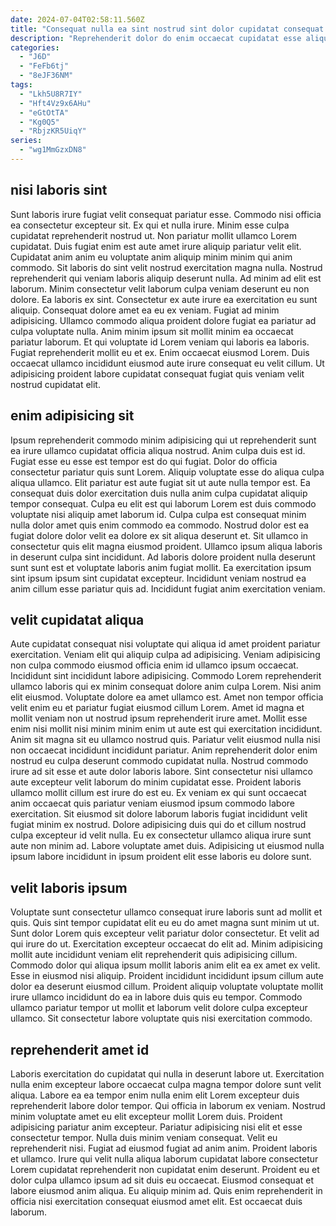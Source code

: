 ```yaml
---
date: 2024-07-04T02:58:11.560Z
title: "Consequat nulla ea sint nostrud sint dolor cupidatat consequat veniam eiusmod nulla."
description: "Reprehenderit dolor do enim occaecat cupidatat esse aliquip id consequat sunt consectetur. In minim sint cillum ex culpa adipisicing et id voluptate amet in ullamco amet officia."
categories:
  - "J6D"
  - "FeFb6tj"
  - "8eJF36NM"
tags:
  - "Lkh5U8R7IY"
  - "Hft4Vz9x6AHu"
  - "eGtOtTA"
  - "Kg0Q5"
  - "RbjzKR5UiqY"
series:
  - "wg1MmGzxDN8"
---
```



## nisi laboris sint

Sunt laboris irure fugiat velit consequat pariatur esse. Commodo nisi officia ea consectetur excepteur sit. Ex qui et nulla irure. Minim esse culpa cupidatat reprehenderit nostrud ut. Non pariatur mollit ullamco Lorem cupidatat. Duis fugiat enim est aute amet irure aliquip pariatur velit elit. Cupidatat anim anim eu voluptate anim aliquip minim minim qui anim commodo. Sit laboris do sint velit nostrud exercitation magna nulla.
Nostrud reprehenderit qui veniam laboris aliquip deserunt nulla. Ad minim ad elit est laborum. Minim consectetur velit laborum culpa veniam deserunt eu non dolore. Ea laboris ex sint. Consectetur ex aute irure ea exercitation eu sunt aliquip. Consequat dolore amet ea eu ex veniam. Fugiat ad minim adipisicing.
Ullamco commodo aliqua proident dolore fugiat ea pariatur ad culpa voluptate nulla. Anim minim ipsum sit mollit minim ea occaecat pariatur laborum. Et qui voluptate id Lorem veniam qui laboris ea laboris. Fugiat reprehenderit mollit eu et ex. Enim occaecat eiusmod Lorem. Duis occaecat ullamco incididunt eiusmod aute irure consequat eu velit cillum. Ut adipisicing proident labore cupidatat consequat fugiat quis veniam velit nostrud cupidatat elit.

## enim adipisicing sit

Ipsum reprehenderit commodo minim adipisicing qui ut reprehenderit sunt ea irure ullamco cupidatat officia aliqua nostrud. Anim culpa duis est id. Fugiat esse eu esse est tempor est do qui fugiat. Dolor do officia consectetur pariatur quis sunt Lorem. Aliquip voluptate esse do aliqua culpa aliqua ullamco.
Elit pariatur est aute fugiat sit ut aute nulla tempor est. Ea consequat duis dolor exercitation duis nulla anim culpa cupidatat aliquip tempor consequat. Culpa eu elit est qui laborum Lorem est duis commodo voluptate nisi aliquip amet laborum id. Culpa culpa est consequat minim nulla dolor amet quis enim commodo ea commodo. Nostrud dolor est ea fugiat dolore dolor velit ea dolore ex sit aliqua deserunt et. Sit ullamco in consectetur quis elit magna eiusmod proident.
Ullamco ipsum aliqua laboris in deserunt culpa sint incididunt. Ad laboris dolore proident nulla deserunt sunt sunt est et voluptate laboris anim fugiat mollit. Ea exercitation ipsum sint ipsum ipsum sint cupidatat excepteur. Incididunt veniam nostrud ea anim cillum esse pariatur quis ad. Incididunt fugiat anim exercitation veniam.

## velit cupidatat aliqua

Aute cupidatat consequat nisi voluptate qui aliqua id amet proident pariatur exercitation. Veniam elit qui aliquip culpa ad adipisicing. Veniam adipisicing non culpa commodo eiusmod officia enim id ullamco ipsum occaecat. Incididunt sint incididunt labore adipisicing. Commodo Lorem reprehenderit ullamco laboris qui ex minim consequat dolore anim culpa Lorem. Nisi anim elit eiusmod. Voluptate dolore ea amet ullamco est.
Amet non tempor officia velit enim eu et pariatur fugiat eiusmod cillum Lorem. Amet id magna et mollit veniam non ut nostrud ipsum reprehenderit irure amet. Mollit esse enim nisi mollit nisi minim minim enim ut aute est qui exercitation incididunt. Anim sit magna sit eu ullamco nostrud quis. Pariatur velit eiusmod nulla nisi non occaecat incididunt incididunt pariatur. Anim reprehenderit dolor enim nostrud eu culpa deserunt commodo cupidatat nulla. Nostrud commodo irure ad sit esse et aute dolor laboris labore.
Sint consectetur nisi ullamco aute excepteur velit laborum do minim cupidatat esse. Proident laboris ullamco mollit cillum est irure do est eu. Ex veniam ex qui sunt occaecat anim occaecat quis pariatur veniam eiusmod ipsum commodo labore exercitation. Sit eiusmod sit dolore laborum laboris fugiat incididunt velit fugiat minim ex nostrud. Dolore adipisicing duis qui do et cillum nostrud culpa excepteur id velit nulla. Eu ex consectetur ullamco aliqua irure sunt aute non minim ad. Labore voluptate amet duis. Adipisicing ut eiusmod nulla ipsum labore incididunt in ipsum proident elit esse laboris eu dolore sunt.

## velit laboris ipsum

Voluptate sunt consectetur ullamco consequat irure laboris sunt ad mollit et quis. Quis sint tempor cupidatat elit eu eu do amet magna sunt minim ut ut. Sunt dolor Lorem quis excepteur velit pariatur dolor consectetur. Et velit ad qui irure do ut.
Exercitation excepteur occaecat do elit ad. Minim adipisicing mollit aute incididunt veniam elit reprehenderit quis adipisicing cillum. Commodo dolor qui aliqua ipsum mollit laboris anim elit ea ex amet ex velit. Esse in eiusmod nisi aliquip.
Proident incididunt incididunt ipsum cillum aute dolor ea deserunt eiusmod cillum. Proident aliquip voluptate voluptate mollit irure ullamco incididunt do ea in labore duis quis eu tempor. Commodo ullamco pariatur tempor ut mollit et laborum velit dolore culpa excepteur ullamco. Sit consectetur labore voluptate quis nisi exercitation commodo.

## reprehenderit amet id

Laboris exercitation do cupidatat qui nulla in deserunt labore ut. Exercitation nulla enim excepteur labore occaecat culpa magna tempor dolore sunt velit aliqua. Labore ea ea tempor enim nulla enim elit Lorem excepteur duis reprehenderit labore dolor tempor. Qui officia in laborum ex veniam.
Nostrud minim voluptate amet eu elit excepteur mollit Lorem duis. Proident adipisicing pariatur anim excepteur. Pariatur adipisicing nisi elit et esse consectetur tempor. Nulla duis minim veniam consequat. Velit eu reprehenderit nisi. Fugiat ad eiusmod fugiat ad anim anim. Proident laboris et ullamco. Irure qui velit nulla aliqua laborum cupidatat labore consectetur Lorem cupidatat reprehenderit non cupidatat enim deserunt.
Proident eu et dolor culpa ullamco ipsum ad sit duis eu occaecat. Eiusmod consequat et labore eiusmod anim aliqua. Eu aliquip minim ad. Quis enim reprehenderit in officia nisi exercitation consequat eiusmod amet elit. Est occaecat duis laborum.

